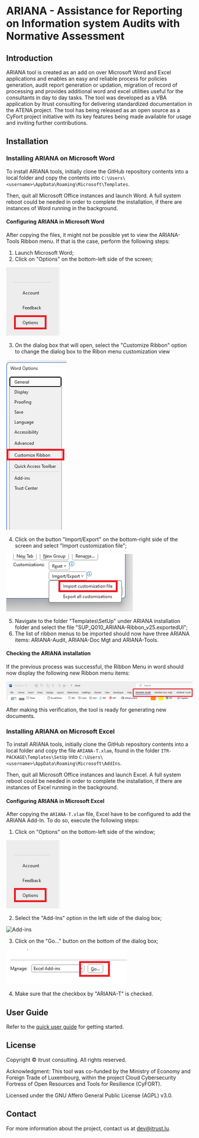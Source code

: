 # ARIANA - Assistance for Reporting on Information system Audits with Normative Assessment

## Introduction 

ARIANA tool is created as an add on over Microsoft Word and Excel applications and enables an easy 
and reliable process for policies generation, audit report generation or updation, migration of record of processing 
and provides additional word and excel utilities useful for the consultants in day to day tasks. 
The tool was developed as a VBA application by itrust consulting for delivering standardized documentation in the ATENA project. 
The tool has being released as an open source as a CyFort project initiative with its key features being made available for usage and inviting 
further contributions.

## Installation

### Installing ARIANA on Microsoft Word

To install ARIANA tools, initially clone the GitHub repository contents into a local folder and copy the contents into ```C:\Users\<username>\AppData\Roaming\Microsoft\Templates```. 

Then, quit all Microsoft Office instances and launch Word. A full system reboot could be needed in order to complete the installation, if there are instances of Word running in the background.

#### Configuring ARIANA in Microsoft Word

After copying the files, it might not be possible yet to view the ARIANA-Tools Ribbon menu. If that is the case, perform the following steps:

1. Launch Microsoft Word;
2. Click on "Options" on the bottom-left side of the screen;

![Options menu](./Images/OpenOptions.png)

3. On the dialog box that will open, select the "Customize Ribbon" option to change the dialog box to the Ribon menu customization view

![Customize Ribbon menu](./Images/CustomizeRibbon.png)

4. Click on the button "Import/Export" on the bottom-right side of the screen and select "Import customization file";

![Import customization](./Images/ImportCustomization.png)

5. Navigate to the folder "Templates\SetUp" under ARIANA installation folder and select the file "SUP_Q010_ARIANA-Ribbon_v25.exportedUI";
6. The list of ribbon menus to be imported should now have three ARIANA items: ARIANA-Audit, ARIANA-Doc Mgt and ARIANA-Tools.

#### Checking the ARIANA installation

If the previous process was successful, the Ribbon Menu in word should now display the following new Ribbon menu items:

![Installation verification](./Images/InstallationVerification.png)

After making this verification, the tool is ready for generating new documents.

### Installing ARIANA on Microsoft Excel

To install ARIANA tools, initially clone the GitHub repository contents into a local folder and copy the file ```ARIANA-T.xlam```, found in the folder ```ITR-PACKAGE\Templates\SetUp``` into ```C:\Users\<username>\AppData\Roaming\Microsoft\AddIns```. 

Then, quit all Microsoft Office instances and launch Excel. A full system reboot could be needed in order to complete the installation, if there are instances of Excel running in the background.

#### Configuring ARIANA in Microsoft Excel

After copying the ```ARIANA-T.xlam``` file, Excel have to be configured to add the ARIANA Add-In. To do so, execute the following steps:

1. Click on "Options" on the bottom-left side of the window;

![Options menu](./Images/OpenOptions.png)

2. Select the "Add-Ins" option in the left side of the dialog box;

![Add-ins](./Images/ExcelAddIns.png)

3. Click on the "Go..." button on the bottom of the dialog box;

![Add-ins](./Images/SelectAddIns.png)

4. Make sure that the checkbox by "ARIANA-T" is checked.

## User Guide
Refer to the [quick user guide](UserGuide\5ADPUV24_STA_ARIANA-QS_v4.1.pdf) for getting started.

## License

Copyright © itrust consulting. All rights reserved.

Acknowledgment: This tool was co-funded by the Ministry of Economy and Foreign Trade of Luxembourg, within the project Cloud Cybersecurity Fortress of Open Resources and Tools for Resilience (CyFORT).  

Licensed under the GNU Affero General Public License (AGPL) v3.0.

## Contact

For more information about the project, contact us at dev@itrust.lu.
